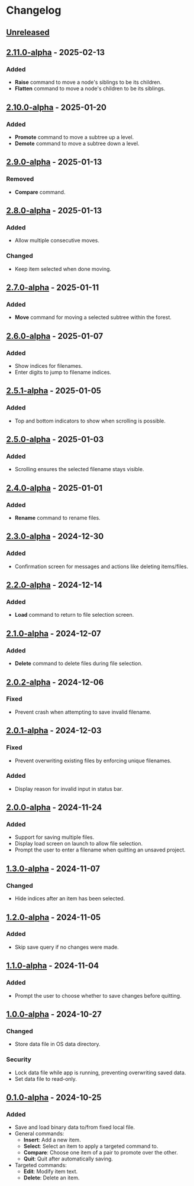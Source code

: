 # Changelog

## [Unreleased]

## [2.11.0-alpha] - 2025-02-13

### Added
- **Raise** command to move a node's siblings to be its children.
- **Flatten** command to move a node's children to be its siblings.

## [2.10.0-alpha] - 2025-01-20

### Added
- **Promote** command to move a subtree up a level.
- **Demote** command to move a subtree down a level.

## [2.9.0-alpha] - 2025-01-13

### Removed
- **Compare** command.

## [2.8.0-alpha] - 2025-01-13

### Added
- Allow multiple consecutive moves.

### Changed
- Keep item selected when done moving.

## [2.7.0-alpha] - 2025-01-11

### Added
- **Move** command for moving a selected subtree within the forest.

## [2.6.0-alpha] - 2025-01-07

### Added
- Show indices for filenames.
- Enter digits to jump to filename indices.

## [2.5.1-alpha] - 2025-01-05

### Added
- Top and bottom indicators to show when scrolling is possible.

## [2.5.0-alpha] - 2025-01-03

### Added
- Scrolling ensures the selected filename stays visible.

## [2.4.0-alpha] - 2025-01-01

### Added
- **Rename** command to rename files.

## [2.3.0-alpha] - 2024-12-30

### Added
- Confirmation screen for messages and actions like deleting items/files.

## [2.2.0-alpha] - 2024-12-14

### Added
- **Load** command to return to file selection screen.

## [2.1.0-alpha] - 2024-12-07

### Added
- **Delete** command to delete files during file selection.

## [2.0.2-alpha] - 2024-12-06

### Fixed
- Prevent crash when attempting to save invalid filename.

## [2.0.1-alpha] - 2024-12-03

### Fixed
- Prevent overwriting existing files by enforcing unique filenames.

### Added
- Display reason for invalid input in status bar.

## [2.0.0-alpha] - 2024-11-24

### Added
- Support for saving multiple files.
- Display load screen on launch to allow file selection.
- Prompt the user to enter a filename when quitting an unsaved project.

## [1.3.0-alpha] - 2024-11-07

### Changed
- Hide indices after an item has been selected.

## [1.2.0-alpha] - 2024-11-05

### Added
- Skip save query if no changes were made.

## [1.1.0-alpha] - 2024-11-04

### Added
- Prompt the user to choose whether to save changes before quitting.

## [1.0.0-alpha] - 2024-10-27

### Changed
- Store data file in OS data directory.

### Security
- Lock data file while app is running, preventing overwriting saved data.
- Set data file to read-only.

## [0.1.0-alpha] - 2024-10-25

### Added
- Save and load binary data to/from fixed local file.
- General commands:
  - **Insert**: Add a new item.
  - **Select**: Select an item to apply a targeted command to.
  - **Compare**: Choose one item of a pair to promote over the other.
  - **Quit**: Quit after automatically saving.
- Targeted commands:
  - **Edit**: Modify item text.
  - **Delete**: Delete an item.

[Unreleased]: https://github.com/darthkeith/sieve-selector/compare/v2.11.0-alpha...HEAD
[2.11.0-alpha]: https://github.com/darthkeith/sieve-selector/compare/v2.10.0-alpha...v2.11.0-alpha
[2.10.0-alpha]: https://github.com/darthkeith/sieve-selector/compare/v2.9.0-alpha...v2.10.0-alpha
[2.9.0-alpha]: https://github.com/darthkeith/sieve-selector/compare/v2.8.0-alpha...v2.9.0-alpha
[2.8.0-alpha]: https://github.com/darthkeith/sieve-selector/compare/v2.7.0-alpha...v2.8.0-alpha
[2.7.0-alpha]: https://github.com/darthkeith/sieve-selector/compare/v2.6.0-alpha...v2.7.0-alpha
[2.6.0-alpha]: https://github.com/darthkeith/sieve-selector/compare/v2.5.1-alpha...v2.6.0-alpha
[2.5.1-alpha]: https://github.com/darthkeith/sieve-selector/compare/v2.5.0-alpha...v2.5.1-alpha
[2.5.0-alpha]: https://github.com/darthkeith/sieve-selector/compare/v2.4.0-alpha...v2.5.0-alpha
[2.4.0-alpha]: https://github.com/darthkeith/sieve-selector/compare/v2.3.0-alpha...v2.4.0-alpha
[2.3.0-alpha]: https://github.com/darthkeith/sieve-selector/compare/v2.2.0-alpha...v2.3.0-alpha
[2.2.0-alpha]: https://github.com/darthkeith/sieve-selector/compare/v2.1.0-alpha...v2.2.0-alpha
[2.1.0-alpha]: https://github.com/darthkeith/sieve-selector/compare/v2.0.2-alpha...v2.1.0-alpha
[2.0.2-alpha]: https://github.com/darthkeith/sieve-selector/compare/v2.0.1-alpha...v2.0.2-alpha
[2.0.1-alpha]: https://github.com/darthkeith/sieve-selector/compare/v2.0.0-alpha...v2.0.1-alpha
[2.0.0-alpha]: https://github.com/darthkeith/sieve-selector/compare/v1.3.0-alpha...v2.0.0-alpha
[1.3.0-alpha]: https://github.com/darthkeith/sieve-selector/compare/v1.2.0-alpha...v1.3.0-alpha
[1.2.0-alpha]: https://github.com/darthkeith/sieve-selector/compare/v1.1.0-alpha...v1.2.0-alpha
[1.1.0-alpha]: https://github.com/darthkeith/sieve-selector/compare/v1.0.0-alpha...v1.1.0-alpha
[1.0.0-alpha]: https://github.com/darthkeith/sieve-selector/compare/v0.1.0-alpha...v1.0.0-alpha
[0.1.0-alpha]: https://github.com/darthkeith/sieve-selector/releases/tag/v0.1.0-alpha

